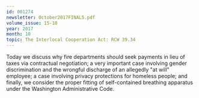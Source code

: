 ```yaml
---
id: 001274
newsletter: October2017FINAL5.pdf
volume_issue: 15-10
year: 2017
month: 10
topic: The Interlocal Cooperation Act: RCW 39.34
---
```


Today we discuss why fire departments should seek payments in lieu of taxes via contractual negotiation; a very important case involving gender discrimination and the wrongful discharge of an allegedly "at will" employee; a case involving privacy protections for homeless people; and finally, we consider the proper fitting of self-contained breathing apparatus under the Washington Administrative Code.